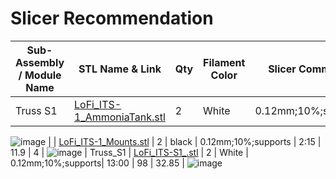 # Slicer Recommendation 

|  **Sub-Assembly / Module Name** | **STL Name & Link** | **Qty** | **Filament Color** | **Slicer Comments** | **Approx Print Time [h:mm]** | **Approx Filament Used [g]** | **Approx Filament Used [m]** |
| ---- | --- | --- | --- | --- | --- | --- | --- |
| Truss S1 | [LoFi_ITS-1_AmmoniaTank.stl](https://github.com/ISS-Mimic/Mimic/blob/main/3D_Printing/Truss_S1/LoFi_ITS-1_AmmoniaTank.stl) | 2 | White | 0.12mm;10%;supports | 0:40 | 2.2 | 0.75 |
![image](https://user-images.githubusercontent.com/58833710/199620873-45e1947a-924a-4253-84a8-c7b73ecb1f8c.png)
|  | [LoFi_ITS-1_Mounts.stl](https://github.com/ISS-Mimic/Mimic/blob/main/3D_Printing/Truss_S1/LoFi_ITS-1_Mounts.stl) | 2 | black | 0.12mm;10%;supports | 2:15 | 11.9 | 4 |
![image](https://user-images.githubusercontent.com/58833710/199621326-7f0bda51-544e-4cf2-8705-f8f5cea0f548.png)
| Truss_S1 | [LoFi_ITS-S1_.stl](https://github.com/ISS-Mimic/Mimic/blob/main/3D_Printing/Truss_P1/LoFi_ITS-S1.stl) | 2 | White | 0.12mm;10%;supports| 13:00 | 98 | 32.85 |
![image](https://user-images.githubusercontent.com/58833710/197438498-a3043605-c07a-4195-aa94-a59f35148dfd.png)
